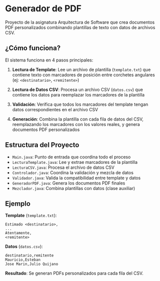 # Generador de PDF

Proyecto de la asignatura Arquitectura de Software que crea documentos PDF personalizados combinando plantillas de texto con datos de archivos CSV.

## ¿Cómo funciona?

El sistema funciona en 4 pasos principales:

1. **Lectura de Template**: Lee un archivo de plantilla (`template.txt`) que contiene texto con marcadores de posición entre corchetes angulares (ej: `<destinatario>`, `<remitente>`)

2. **Lectura de Datos CSV**: Procesa un archivo CSV (`datos.csv`) que contiene los datos para reemplazar los marcadores de la plantilla

3. **Validación**: Verifica que todos los marcadores del template tengan datos correspondientes en el archivo CSV

4. **Generación**: Combina la plantilla con cada fila de datos del CSV, reemplazando los marcadores con los valores reales, y genera documentos PDF personalizados

## Estructura del Proyecto

- `Main.java`: Punto de entrada que coordina todo el proceso
- `LecturaTemplate.java`: Lee y extrae marcadores de la plantilla
- `LecturaCSV.java`: Procesa el archivo de datos CSV
- `Controlador.java`: Coordina la validación y mezcla de datos
- `Validador.java`: Valida la compatibilidad entre template y datos
- `GeneradorPDF.java`: Genera los documentos PDF finales
- `Mezclador.java`: Combina plantillas con datos (clase auxiliar)

## Ejemplo

**Template** (`template.txt`):
```
Estimado <destinatario>,
...
Atentamente,
<remitente>
```

**Datos** (`datos.csv`):
```
destinatario,remitente
Mauricio,Esteban
Jose Marin,Julio Quijano
```

**Resultado**: Se generan PDFs personalizados para cada fila del CSV.
